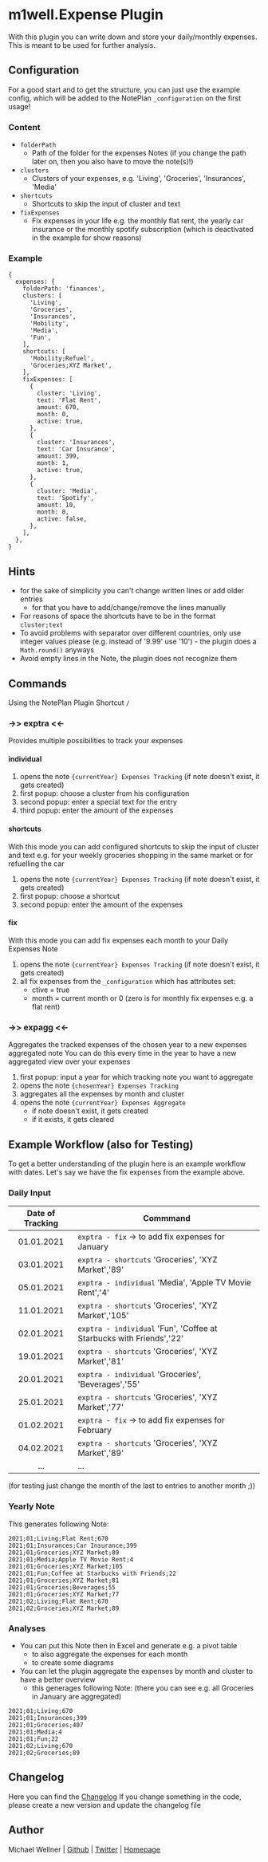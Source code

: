 # m1well.Expense Plugin

With this plugin you can write down and store your daily/monthly expenses.
This is meant to be used for further analysis.

## Configuration
For a good start and to get the structure, you can just use the example config,
which will be added to the NotePlan `_configuration` on the first usage!

### Content
* `folderPath`
  * Path of the folder for the expenses Notes (if you change the path later on, then you also have to move the note(s)!)
* `clusters`
  * Clusters of your expenses, e.g. 'Living', 'Groceries', 'Insurances', 'Media'
* `shortcuts`
  * Shortcuts to skip the input of cluster and text
* `fixExpenses`
  * Fix expenses in your life e.g. the monthly flat rent, the yearly car insurance or the monthly spotify subscription (which is deactivated in the example for show reasons)

### Example

```json5
{
  expenses: {
    folderPath: 'finances',
    clusters: [
      'Living',
      'Groceries',
      'Insurances',
      'Mobility',
      'Media',
      'Fun',
    ],
    shortcuts: [
      'Mobility;Refuel',
      'Groceries;XYZ Market',
    ],
    fixExpenses: [
      {
        cluster: 'Living',
        text: 'Flat Rent',
        amount: 670,
        month: 0,
        active: true,
      },
      {
        cluster: 'Insurances',
        text: 'Car Insurance',
        amount: 399,
        month: 1,
        active: true,
      },
      {
        cluster: 'Media',
        text: 'Spotify',
        amount: 10,
        month: 0,
        active: false,
      },
    ],
  },
}
```

## Hints
* for the sake of simplicity you can't change written lines or add older entries
  * for that you have to add/change/remove the lines manually
* For reasons of space the shortcuts have to be in the format `cluster;text`
* To avoid problems with separator over different countries, only use integer values please
  (e.g. instead of '9.99' use '10') - the plugin does a `Math.round()` anyways
* Avoid empty lines in the Note, the plugin does not recognize them

## Commands
Using the NotePlan Plugin Shortcut `/`

### ->> exptra <<-
Provides multiple possibilities to track your expenses

#### individual
1. opens the note `{currentYear} Expenses Tracking` (if note doesn't exist, it gets created)
2. first popup: choose a cluster from his configuration
3. second popup: enter a special text for the entry
4. third popup: enter the amount of the expenses

#### shortcuts
With this mode you can add configured shortcuts to skip the input of cluster and text
e.g. for your weekly groceries shopping in the same market or for refuelling the car

1. opens the note `{currentYear} Expenses Tracking` (if note doesn't exist, it gets created)
2. first popup: choose a shortcut
3. second popup: enter the amount of the expenses

#### fix
With this mode you can add fix expenses each month to your Daily Expenses Note

1. opens the note `{currentYear} Expenses Tracking` (if note doesn't exist, it gets created)
2. all fix expenses from the `_configuration` which has attributes set:
   * ctive = true
   * month = current month or 0 (zero is for monthly fix expenses e.g. a flat rent)

### ->> expagg <<-
Aggregates the tracked expenses of the chosen year to a new expenses aggregated note
You can do this every time in the year to have a new aggregated view over your expenses

1. first popup: input a year for which tracking note you want to aggregate
2. opens the note `{chosenYear} Expenses Tracking`
3. aggregates all the expenses by month and cluster
4. opens the note `{currentYear} Expenses Aggregate`
   * if note doesn't exist, it gets created
   * if it exists, it gets cleared

## Example Workflow (also for Testing)
To get a better understanding of the plugin here is an example workflow with dates.
Let's say we have the fix expenses from the example above.

### Daily Input
| Date of Tracking | Commmand |
|:----------:|----------------|
| 01.01.2021 | `exptra - fix` -> to add fix expenses for January |
| 03.01.2021 | `exptra - shortcuts` 'Groceries', 'XYZ Market','89' |
| 05.01.2021 | `exptra - individual` 'Media', 'Apple TV Movie Rent','4' |
| 11.01.2021 | `exptra - shortcuts` 'Groceries', 'XYZ Market','105' |
| 02.01.2021 | `exptra - individual` 'Fun', 'Coffee at Starbucks with Friends','22' |
| 19.01.2021 | `exptra - shortcuts` 'Groceries', 'XYZ Market','81' |
| 20.01.2021 | `exptra - individual` 'Groceries', 'Beverages','55' |
| 25.01.2021 | `exptra - shortcuts` 'Groceries', 'XYZ Market','77' |
| 01.02.2021 | `exptra - fix` -> to add fix expenses for February |
| 04.02.2021 | `exptra - shortcuts` 'Groceries', 'XYZ Market','89' |
| ... | ... |
(for testing just change the month of the last to entries to another month ;))

### Yearly Note
This generates following Note:

```csv
2021;01;Living;Flat Rent;670
2021;01;Insurances;Car Insurance;399
2021;01;Groceries;XYZ Market;89
2021;01;Media;Apple TV Movie Rent;4
2021;01;Groceries;XYZ Market;105
2021;01;Fun;Coffee at Starbucks with Friends;22
2021;01;Groceries;XYZ Market;81
2021;01;Groceries;Beverages;55
2021;01;Groceries;XYZ Market;77
2021;02;Living;Flat Rent;670
2021;02;Groceries;XYZ Market;89
```

### Analyses
* You can put this Note then in Excel and generate e.g. a pivot table
  * to also aggregate the expenses for each month
  * to create some diagrams
* You can let the plugin aggregate the expenses by month and cluster to have a better overview
  * this generages following Note: (there you can see e.g. all Groceries in January are aggregated)

```text
2021;01;Living;670
2021;01;Insurances;399
2021;01;Groceries;407
2021;01;Media;4
2021;01;Fun;22
2021;02;Living;670
2021;02;Groceries;89
```

## Changelog
Here you can find the [Changelog](./CHANGELOG.md)
If you change something in the code, please create a new version and update the changelog file

## Author
Michael Wellner | [Github](https://github.com/m1well) | [Twitter](https://twitter.com/m1well) | [Homepage](https://m1well.com)
